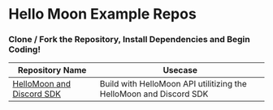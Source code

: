 # Hello Moon Example Repos
### Clone / Fork the Repository, Install Dependencies and Begin Coding!

| Repository Name | Usecase
| ----------- | ----------- |
| [HelloMoon and Discord SDK](https://github.com/hellomoon-io/discord_with_hellomoon_api/tree/main/discord-bot)  |  Build with HelloMoon API utilitizing the HelloMoon and Discord SDK  |

